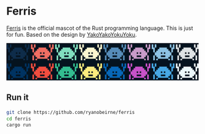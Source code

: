 # Ferris

[Ferris](http://www.rustacean.net/) is the official mascot of the Rust programming language. This is just for fun. Based on the design by [YakoYakoYokuYoku](https://users.rust-lang.org/t/ferris-as-an-8-bit-sprite/25346).

![Ferris](ferris.png)

## Run it

```sh
git clone https://github.com/ryanobeirne/ferris
cd ferris
cargo run
```